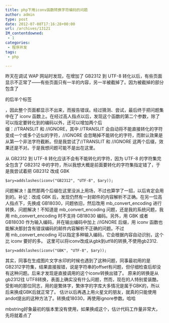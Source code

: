 ```yaml
---
title: php下用iconv函数转换字符编码的问题
author: admin
type: post
date: 2012-07-08T17:16:28+00:00
url: /archives/13121
IM_contentdowned:
 - 1
categories:
 - 程序开发
tags:
 - php

---
```

昨天在调试 WAP 网站时发现，在增加了 GB2312 到 UTF-8 转化以后，有些页面显示不正常了——有些页面只有一半的内容，另一半被截掉了。因为被截掉的部分包含了

的后半个标签

，因此整个页面都显示不出来，而报告错误。经过猜测、尝试，最后终于把问题集中在了 iconv 函数上。在经过高人指点以后，发现这个函数的第二个参数，除了可以指定要转化到的编码以外，还可以增加两个后缀：//TRANSLIT 和 //IGNORE，其中 //TRANSLIT 会自动将不能直接转化的字符变成一个或多个近似的字符，//IGNORE 会忽略掉不能转化的字符，而默认效果是从第一个非法字符截断。但是我尝试了//TRANSLIT 和 //IGNORE 这两个后缀，效果还是不对。于是我想问题可能不是出在这里。

从 GB2312 到 UTF-8 转化应该不会有不能转化的字符，因为 UTF-8 的字符集完全包含了 GB2312 中的字符，所以我想大概是前面要转化的字符集指定错了，于是我尝试着把 GB2312 改成 GBK

```
$ary=addslashes(iconv("GB2312", "UTF-8", $ary));
```

问题解决！虽然那两个后缀在这里没派上用场，不过也算学了一招，以后肯定会用到的。补记：改成 GBK 后，发现仍然有一封邮件的内容解析不正确。在另一位高人指点下，先换成 GB18030，问题依旧，然后改用 mb\_convert\_encoding 进行转换，问题解决！不知道是 mb\_convert\_encoding 问题，还是我的系统问题，我用 mb\_convert\_encoding 时不支持 GB18030 编码。另外，用 GBK 或者GB18030 作为输入编码，并在输出编码中加上 //IGNORE 后缀，用 iconv 函数也能解决那封含有错误编码的邮件内容解析不正确的问题。不过用 mb\_convert\_encoding 可以指定多种输入编码，它会根据内容自动识别，这个比 iconv 要好的多。 这里可以将iconv改成从gbk到utf8的转换,不使用gb2312.

```
$ary=addslashes(iconv("GBK", "UTF-8", $ary));
```

其实，同事在生成图片文字水印的时候也遇到了这种问题，同事最初用的是GB2312字符集，结果直接报错，说是字符串的offset有问题，但仔细检查后却没有这种问题。后来才发现是直接调用的这个iconv转换出错了。
原来的转换是从gb2312往 UTF8转换，表面上确实没有什么问题，然而，现在的人特别爱装酷，受影响的那位同志，用的是繁体字，繁体字的字库大多情况是属于GBK的，所以后来换成GBK后就正常了。
估计以后再遇上用火星文的朋友，就真的只能使用andot提出的这种方法了。转换成18030，再使用ignore参数。哈哈

mbstring好象最初的版本里没有使用，如果换成这个，估计代码工作量非常大，先将就着点了